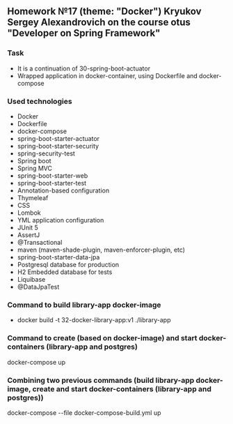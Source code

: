 ## Homework №17 (theme: "Docker") Kryukov Sergey Alexandrovich on the course otus "Developer on Spring Framework"

### Task
* It is a continuation of 30-spring-boot-actuator
* Wrapped application in docker-container, using Dockerfile and docker-compose

### Used technologies
* Docker
* Dockerfile
* docker-compose
* spring-boot-starter-actuator
* spring-boot-starter-security 
* spring-security-test
* Spring boot
* Spring MVC
* spring-boot-starter-web
* spring-boot-starter-test
* Annotation-based configuration
* Thymeleaf
* CSS
* Lombok
* YML application configuration
* JUnit 5
* AssertJ
* @Transactional
* maven (maven-shade-plugin, maven-enforcer-plugin, etc)
* spring-boot-starter-data-jpa
* Postgresql database for production
* H2 Embedded database for tests
* Liquibase
* @DataJpaTest

### Command to build library-app docker-image
* docker build -t 32-docker-library-app:v1 ./library-app

### Command to create (based on docker-image) and start docker-containers (library-app and postgres)
docker-compose up

### Combining two previous commands (build library-app docker-image, create and start docker-containers (library-app and postgres))
docker-compose --file docker-compose-build.yml up